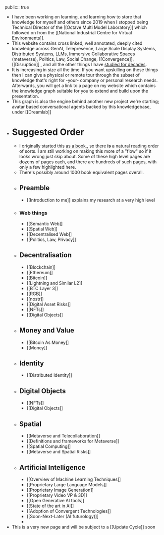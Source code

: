 public:: true

- I have been working on learning, and learning how to store that knowledge for myself and others since 2019 when I stopped being Technical Director of the [[Octave Multi Model Laboratory]] which followed on from the [[National Industrial Centre for Virtual Environments]].
- This website contains cross linked, well annotated, deeply cited knowledge across GenAI, Telepresence, Large Scale Display Systems, Distributed Systems, LLMs, Immersive Collaborative Spaces (metaverse), Politics, Law, Social Change, [[Convergence]], [[Disruption]] , and all the other things I have [studied for decades](https://scholar.google.com/citations?user=Etx-Au4AAAAJ&hl=en).
- It is increasing in size all the time. If you want upskilling on these things then I can give a physical or remote tour through the subset of knowledge that's right for -your- company or personal research needs. Afterwards, you will get a link to a page on my website which contains the knowledge graph suitable for you to extend and build upon the presentation.
- This graph is also the engine behind another new project we're starting; avatar based conversational agents backed by this knowledgebase, under [[Dreamlab]]
- # Suggested Order
	- I originally started this [as a book.](https://arxiv.org/abs/2207.09460), so there **is** a natural reading order of sorts. I am still working on making this more of a "flow" so if it looks wrong just skip about. Some of these high level pages are dozens of pages each, and there are hundreds of such pages, with only a few highlighted here.
	- There's possibly around 1000 book equivalent pages overall.
	- ## Preamble
		- [[Introduction to me]] explains my research at a very high level
	- ### Web things
		- [[Semantic Web]]
		- [[Spatial Web]]
		- [[Decentralised Web]]
		- [[Politics, Law, Privacy]]
	- ## Decentralisation
		- [[Blockchain]]
		- [[Ethereum]]
		- [[Bitcoin]]
		- [[Lightning and Similar L2]]
		- [[BTC Layer 3]]
		- [[RGB]]
		- [[nostr]]
		- [[Digital Asset Risks]]
		- [[NFTs]]
		- [[Digital Objects]]
	- ## Money and Value
		- [[Bitcoin As Money]]
		- [[Money]]
	- ## Identity
		- [[Distributed Identity]]
	- ## Digital Objects
		- [[NFTs]]
		- [[Digital Objects]]
	- ## Spatial
		- [[Metaverse and Telecollaboration]]
		- [[Definitions and frameworks for Metaverse]]
		- [[Spatial Computing]]
		- [[Metaverse and Spatial Risks]]
	- ## Artificial Intelligence
		- [[Overview of Machine Learning Techniques]]
		- [[Proprietary Large Language Models]]
		- [[Proprietary Image Generation]]
		- [[Proprietary Video VP & 3D]]
		- [[Open Generative AI tools]]
		- [[State of the art in AI]]
		- [[Adoption of Convergent Technologies]]
		- [[Soon-Next-Later (AI futurology)]]
		-
- This is a very new page and will be subject to a [[Update Cycle]] soon